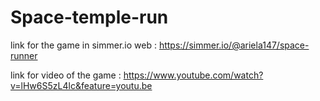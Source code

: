 # Space-temple-run

link for the game in simmer.io web : https://simmer.io/@ariela147/space-runner

link for video of the game : https://www.youtube.com/watch?v=lHw6S5zL4lc&feature=youtu.be
